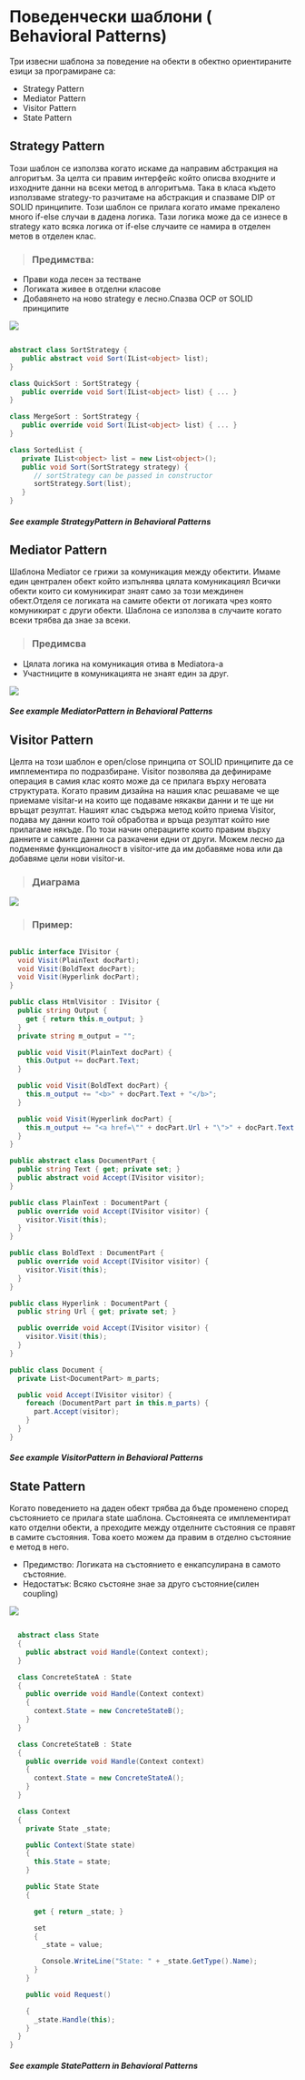 # Поведенчески шаблони ( Behavioral Patterns)

Три извесни шаблона за поведение на обекти в обектно ориентираните езици за програмиране са:

 *   Strategy Pattern
 *   Mediator Pattern
 *   Visitor Pattern
 *   State Pattern

## Strategy Pattern

Този шаблон се използва когато искаме да направим абстракция на алгоритъм. 
За целта си правим интерфейс който описва входните и изходните данни на всеки метод
в алгоритъма. Така в класа където използваме strategy-то разчитаме на абстракция и спазваме DIP
от SOLID принципите. Този шаблон се прилага когато имаме прекалено много if-else случаи в дадена логика. Тази логика може да се изнесе в strategy като всяка логика от if-else случаите се намира в отделен метов в отделен клас.

> ### Предимства:

* Прави кода лесен за тестване
* Логиката живее в отделни класове
* Добавянето на ново strategy е лесно.Спазва OCP от SOLID принципите

![](strategy.gif)

```cs

abstract class SortStrategy {
   public abstract void Sort(IList<object> list);
}

class QuickSort : SortStrategy {
   public override void Sort(IList<object> list) { ... }
}

class MergeSort : SortStrategy {
   public override void Sort(IList<object> list) { ... }
}

class SortedList {
   private IList<object> list = new List<object>();
   public void Sort(SortStrategy strategy) {
      // sortStrategy can be passed in constructor
      sortStrategy.Sort(list);
   }
}

```
##### See example StrategyPattern in Behavioral Patterns

## Mediator Pattern

Шаблона Mediator се грижи за комуникация между обектити. Имаме един централен обект който изпълнява цялата комуникациял Всички обекти които си комуникират знаят само за този междинен обект.Отделя се логиката на самите обекти от логиката чрез която комуникират с други обекти.
Шаблона се използва в случаите когато всеки трябва да знае за всеки.

> ### Предимсва

* Цялата логика на комуникация отива в Mediatora-а
* Участниците в комуникацията не знаят един за друг.

![](mediator.gif)

##### See example MediatorPattern in Behavioral Patterns

## Visitor Pattern

Целта на този шаблон е open/close принципа от SOLID принципите да се имплементира по подразбиране.
Visitor позволява да дефинираме операция в самия клас която може да се прилага върху неговата структурата. Когато правим дизайна на нашия клас решаваме че ще приемаме visitar-и на които ще подаваме някакви данни и те ще ни връщат резултат. Нашият клас съдържа метод който приема Visitor, подава му данни които той обработва и връща резултат който ние прилагаме някъде.
По този начин операциите които правим върху данните и самите данни са разкачени едни от други.
Можем лесно да подменяме функционалност в visitor-ите да им добавяме нова или да добавяме цели нови visitor-и. 

> ### Диаграма

![](visitor.gif)

> ### Пример:

```cs

public interface IVisitor {
  void Visit(PlainText docPart);
  void Visit(BoldText docPart);
  void Visit(Hyperlink docPart);
}

public class HtmlVisitor : IVisitor {
  public string Output { 
    get { return this.m_output; }
  }
  private string m_output = "";

  public void Visit(PlainText docPart) {
    this.Output += docPart.Text;
  }

  public void Visit(BoldText docPart) {
    this.m_output += "<b>" + docPart.Text + "</b>";
  }

  public void Visit(Hyperlink docPart) {
    this.m_output += "<a href=\"" + docPart.Url + "\">" + docPart.Text + "</a>";
  }
}

public abstract class DocumentPart {
  public string Text { get; private set; }
  public abstract void Accept(IVisitor visitor);
}

public class PlainText : DocumentPart { 
  public override void Accept(IVisitor visitor) {
    visitor.Visit(this);
  }
}

public class BoldText : DocumentPart { 
  public override void Accept(IVisitor visitor) {
    visitor.Visit(this);
  }
}

public class Hyperlink : DocumentPart {
  public string Url { get; private set; }

  public override void Accept(IVisitor visitor) {
    visitor.Visit(this);
  }
}

public class Document {
  private List<DocumentPart> m_parts;

  public void Accept(IVisitor visitor) {
    foreach (DocumentPart part in this.m_parts) {
      part.Accept(visitor);
    }
  }
}

```

##### See example VisitorPattern in Behavioral Patterns

## State Pattern

Когато поведението на даден обект трябва да бъде променено според състоянието се прилага state шаблона. Състоянеята се имплементират като отделни обекти, а преходите между отделните състояния се правят в самите състояния. Това което можем да правим в отделно състояние е метод в него.

- Предимство: Логиката на състоянието е енкапсулирана в самото състояние.
- Недостатък: Всяко състояне знае за друго състояние(силен coupling)

![](state.gif)

```cs

  abstract class State
  {
    public abstract void Handle(Context context);
  }

  class ConcreteStateA : State
  {
    public override void Handle(Context context)
    {
      context.State = new ConcreteStateB();
    }
  }

  class ConcreteStateB : State
  {
    public override void Handle(Context context)
    {
      context.State = new ConcreteStateA();
    }
  }

  class Context
  {
    private State _state;

    public Context(State state)
    {
      this.State = state;
    }

    public State State
    {

      get { return _state; }

      set
      {
        _state = value;

        Console.WriteLine("State: " + _state.GetType().Name);
      }
    }

    public void Request()

    {
      _state.Handle(this);
    }
  }
}

```
##### See example StatePattern in Behavioral Patterns